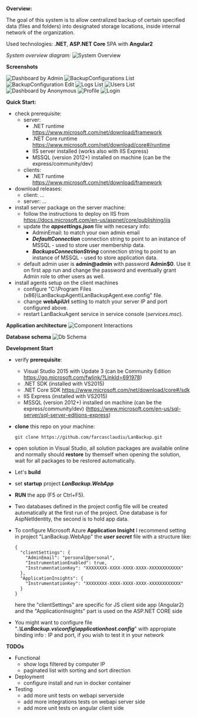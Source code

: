 

**Overview:**

The goal of this system is to allow centralized backup of certain specified data (files and folders) into designated storage locations, inside internal network of the organization.

Used technologies: **.NET**, **ASP.NET Core** SPA with **Angular2**

*System overview diagram:*
![System Overview](misc/docs/images/system_overview.png)

**Screenshots**

![Dashboard by Admin](misc/docs/images/dashboard_admin_custom.png)
![BackupConfigurations List](misc/docs/images/backupconfigurations_list_custom.png)
![BackupConfiguration Edit](misc/docs/images/backupconfigurations_edit_custom.png)
![Logs List](misc/docs/images/logs_list_custom.png)
![Users List](misc/docs/images/users_list_custom.png)
![Dashboard by Anonymous](misc/docs/images/dashboard_anonymous_custom.png)
![Profile](misc/docs/images/profile_custom.png)
![Login](misc/docs/images/login_custom.png)



**Quick Start:**
- check prerequisite:
  - server:
    - .NET runtime https://www.microsoft.com/net/download/framework
    - .NET Core runtime https://www.microsoft.com/net/download/core#/runtime
    - IIS server installed (works also with IIS Express)
    - MSSQL (version 2012+) installed on machine (can be the express/community/dev)
  - clients: 
    - .NET runtime https://www.microsoft.com/net/download/framework
- download releases:
  - client: ...
  - server: ...
- install server package on the server machine:
  - follow the instructions to deploy on IIS from https://docs.microsoft.com/en-us/aspnet/core/publishing/iis
  - update the ***appsettings.json*** file with necesary info:
    - AdminEmail: to match your own admin email
    - ***DefaultConnection*** connection string to point to an instance of MSSQL - used to store user membership data.
    - ***BackupsConnectionString*** connection string to point to an instance of MSSQL - used to store application data.
  - default admin user is **admin@admin** with password **Admin$0**. Use it on first app run and change the password and eventually grant Admin role to other users as well.
- install agents setup on the client machines
  - configure "C:\Program Files (x86)\LanBackupAgent\LanBackupAgent.exe.config" file.
  - change **webApiUrl** setting to match your server IP and port configured above.
  - restart LanBackuAgent service in service console (*services.msc*).



**Application architecture**
![Component Interactions](misc/docs/images/component_interactions.png)



**Database schema**
![Db Schema](misc/docs/images/db_schema.png)



**Development Start**
- verify **prerequisite**:
  - Visual Studio 2015 with Update 3 (can be Community Edition https://go.microsoft.com/fwlink/?LinkId=691978)
  - .NET SDK (installed with VS2015)
  - .NET Core SDK https://www.microsoft.com/net/download/core#/sdk
  - IIS Express (installed with VS2015)
  - MSSQL (version 2012+) installed on machine (can be the express/community/dev) (https://www.microsoft.com/en-us/sql-server/sql-server-editions-express)
- **clone** this repo on your machine:

    ```
    git clone https://github.com/farcasclaudiu/LanBackup.git
    ```
- open solution in Visual Studio, all solution packages are available online and normally should **restore** by themself when opening the solution, wait for all packages to be restored automatically.
- Let's **build**
- set **startup** project ***LanBackup.WebApp***
- **RUN** the app (F5 or Ctrl+F5).
- Two databases defined in the project config file will be created automatically at the first run of the project. One database is for AspNetIdentity, the second is to hold app data.
- To configure Microsoft Azure **Application Insight** I recommend setting in project "LanBackup.WebApp" the ***user secret*** file with a structure like:

    ```
    {
      "clientSettings": {
        "AdminEmail": "personal@personal",
        "InstrumentationEnabled": true,
        "InstrumentationKey": "XXXXXXXX-XXXX-XXXX-XXXX-XXXXXXXXXXXX"
      },
      "ApplicationInsights": {
        "InstrumentationKey": "XXXXXXXX-XXXX-XXXX-XXXX-XXXXXXXXXXXX"
      }
    }
    ```
    here the "clientSettings" are specific for JS client side app (Angular2)
    and the "ApplicationInsights" part is used on the ASP.NET CORE side
- You might want to configure file "***.\LanBackup\.vs\config\applicationhost.config***" with appropiate binding info : IP and port, if you wish to test it in your network



**TODOs**
- Functional
  - show logs filtered by computer IP
  - paginated list with sorting and sort direction
- Deployment
  - configure install and run in docker container
- Testing
  - add more unit tests on webapi serverside
  - add more integrations tests on webapi server side
  - add more unit tests on angular client side


	